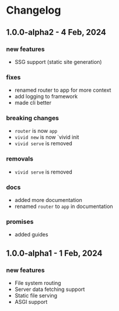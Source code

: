 # Changelog

## 1.0.0-alpha2 - 4 Feb, 2024
### new features
- SSG support (static site generation)
### fixes
- renamed router to app for more context
- add logging to framework
- made cli better
### breaking changes
- `router` is now `app`
- `vivid new` is now `vivid init
- `vivid serve` is removed
### removals
- `vivid serve` is removed
### docs
- added more documentation
- renamed `router` to `app` in documentation
### promises
- added guides

## 1.0.0-alpha1 - 1 Feb, 2024
### new features

- File system routing
- Server data fetching support
- Static file serving
- ASGI support
